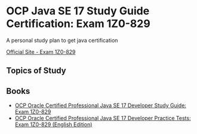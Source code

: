 # OCP Java SE 17 Study Guide Certification: Exam 1Z0-829

A personal study plan to get java certification

[Official Site - Exam 1Z0-829](https://education.oracle.com/pt_BR/catálogo-de-produtos-ouexam-pexam_1z0-829/pexam_1Z0-829)


## Topics of Study



## Books

* [OCP Oracle Certified Professional Java SE 17 Developer Study Guide: Exam 1Z0-829](https://www.amazon.com.br/dp/B09WJP11JL/ref=dp-kindle-redirect?_encoding=UTF8&btkr=1)
* [OCP Oracle Certified Professional Java SE 17 Developer Practice Tests: Exam 1Z0-829 (English Edition)](https://www.amazon.com.br/Oracle-Certified-Professional-Developer-Practice-ebook/dp/B0B8QLCZ9H/ref=sr_1_1?__mk_pt_BR=ÅMÅŽÕÑ&crid=186C0HWH5SSAY&keywords=ertified+Professional+Java+SE+17&qid=1660150062&s=digital-text&sprefix=ertified+professional+java+se+17%2Cdigital-text%2C704&sr=1-1-spell)
